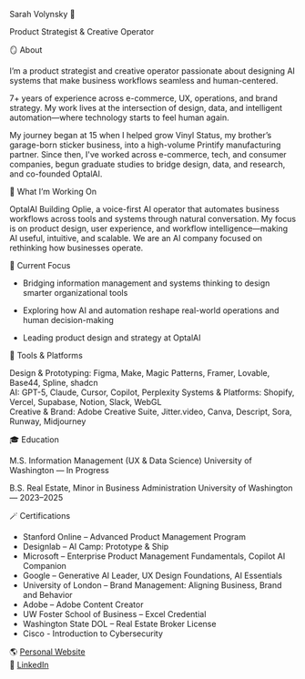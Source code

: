 Sarah Volynsky 👋

Product Strategist & Creative Operator


🪞 About

I’m a product strategist and creative operator passionate about designing AI systems that make business workflows seamless and human-centered.

7+ years of experience across e-commerce, UX, operations, and brand strategy. My work lives at the intersection of design, data, and intelligent automation—where technology starts to feel human again.

My journey began at 15 when I helped grow Vinyl Status, my brother’s garage-born sticker business, into a high-volume Printify manufacturing partner. Since then, I've worked across e-commerce, tech, and consumer companies, begun graduate studies to bridge design, data, and research, and co-founded OptalAI.

🚀 What I’m Working On

OptalAI
Building Oplie, a voice-first AI operator that automates business workflows across tools and systems through natural conversation. My focus is on product design, user experience, and workflow intelligence—making AI useful, intuitive, and scalable. We are an AI company focused on rethinking how businesses operate.

🎯 Current Focus

- Bridging information management and systems thinking to design smarter organizational tools

- Exploring how AI and automation reshape real-world operations and human decision-making

- Leading product design and strategy at OptalAI

🧰 Tools & Platforms

Design & Prototyping: Figma, Make, Magic Patterns, Framer, Lovable, Base44, Spline, shadcn  
AI: GPT-5, Claude, Cursor, Copilot, Perplexity 
Systems & Platforms: Shopify, Vercel, Supabase, Notion, Slack, WebGL  
Creative & Brand: Adobe Creative Suite, Jitter.video, Canva, Descript, Sora, Runway, Midjourney

🎓 Education

M.S. Information Management (UX & Data Science)
University of Washington — In Progress

B.S. Real Estate, Minor in Business Administration
University of Washington — 2023–2025

🪄 Certifications
- Stanford Online – Advanced Product Management Program
- Designlab – AI Camp: Prototype & Ship
- Microsoft – Enterprise Product Management Fundamentals, Copilot AI Companion
- Google – Generative AI Leader, UX Design Foundations, AI Essentials
- University of London – Brand Management: Aligning Business, Brand and Behavior
- Adobe – Adobe Content Creator
- UW Foster School of Business – Excel Credential
- Washington State DOL – Real Estate Broker License
- Cisco - Introduction to Cybersecurity

🌎 [Personal Website](https://sarahvolynsky.com)  
💼 [LinkedIn](https://www.linkedin.com/in/sarah-v-8a174b8b/)

